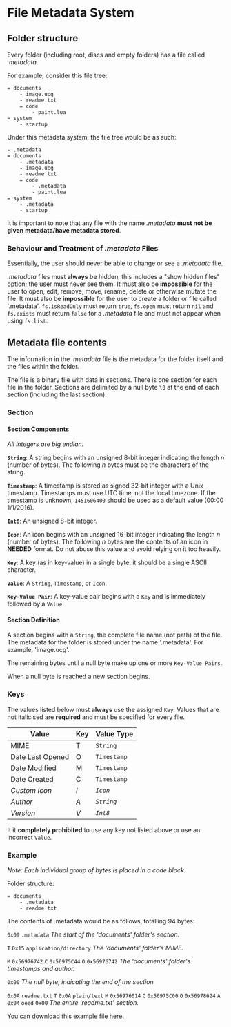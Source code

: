 # File Metadata System

## Folder structure

Every folder (including root, discs and empty folders) has a file called *.metadata*. 

For example, consider this file tree:

```
= documents
	- image.ucg
	- readme.txt
	= code
		- paint.lua
= system
	- startup

```

Under this metadata system, the file tree would be as such:

```
- .metadata
= documents
	- .metadata
	- image.ucg
	- readme.txt
	= code
		- .metadata
		- paint.lua
= system
	- .metadata
	- startup

```

It is important to note that any file with the name *.metadata* **must not be given metadata/have metadata stored**.

### Behaviour and Treatment of *.metadata* Files

Essentially, the user should never be able to change or see a *.metadata* file.

*.metadata* files must **always** be hidden, this includes a "show hidden files" option; the user must never see them. It must also be **impossible** for the user to open, edit, remove, move, rename, delete or otherwise mutate the file. It must also be **impossible** for the user to create a folder or file called '.metadata'. `fs.isReadOnly` must return `true`, `fs.open` must return `nil` and `fs.exists` must return `false` for a *.metadata* file and must not appear when using `fs.list`.

## Metadata file contents

The information in the *.metadata* file is the metadata for the folder itself and the files within the folder.

The file is a binary file with data in sections. There is one section for each file in the folder. Sections are delimited by a null byte `\0` at the end of each section (including the last section).

### Section

#### Section Components

*All integers are big endian.*

**`String`**: A string begins with an unsigned 8-bit integer indicating the length *n* (number of bytes). The following *n* bytes must be the characters of the string.

**`Timestamp`**: A timestamp is stored as signed 32-bit integer with a Unix timestamp. Timestamps must use UTC time, not the local timezone. If the timestamp is unknown, `1451606400` should be used as a default value (00:00 1/1/2016).

**`Int8`**: An unsigned 8-bit integer.

**`Icon`**: An icon begins with an unsigned 16-bit integer indicating the length *n* (number of bytes). The following *n* bytes are the contents of an icon in **NEEDED** format. Do not abuse this value and avoid relying on it too heavily.

**`Key`**: A key (as in key-value) in a single byte, it should be a single ASCII character.

**`Value`**: A `String`, `Timestamp`, or `Icon`.

**`Key-Value Pair`**: A key-value pair begins with a `Key` and is immediately followed by a `Value`.

#### Section Definition

A section begins with a `String`, the complete file name (not path) of the file. The metadata for the folder is stored under the name '.metadata'. For example, 'image.ucg'.

The remaining bytes until a null byte make up one or more `Key-Value Pairs`.

When a null byte is reached a new section begins.

### Keys

The values listed below must **always** use the assigned `Key`. Values that are not italicised are **required** and must be specified for every file.

|      Value       | Key | Value Type  |
| ---------------- | --- | ----------- |
|      MIME        |  T  |  `String`   |
| Date Last Opened |  O  | `Timestamp` |
|  Date Modified   |  M  | `Timestamp` |
|  Date Created    |  C  | `Timestamp` |
|  *Custom Icon*   | *I* |  *`Icon`*   |
|     *Author*     | *A* | *`String`*  |
|    *Version*     | *V* |  *`Int8`*   |

It it **completely prohibited** to use any key not listed above or use an incorrect `Value`.

### Example

*Note: Each individual group of bytes is placed in a code block.*

Folder structure:

```
= documents
	- .metadata
	- readme.txt
```

The contents of .metadata would be as follows, totalling 94 bytes:

`0x09` `.metadata` *The start of the 'documents' folder's section.* 

`T` `0x15` `application/directory` *The 'documents' folder's MIME.*

`M` `0x56976742` `C` `0x56975C44` `O` `0x56976742` *The 'documents' folder's timestamps and author.*

`0x00`  *The null byte, indicating the end of the section.*

`0x0A` `readme.txt` `T` `0x0A` `plain/text` `M` `0x56976014` `C` `0x56975C00` `O` `0x56978624` `A` `0x04` `oeed` `0x00`  *The entire 'readme.txt' section.*

You can download this example file [here](http://puu.sh/mvdqC/41d3b5151f).